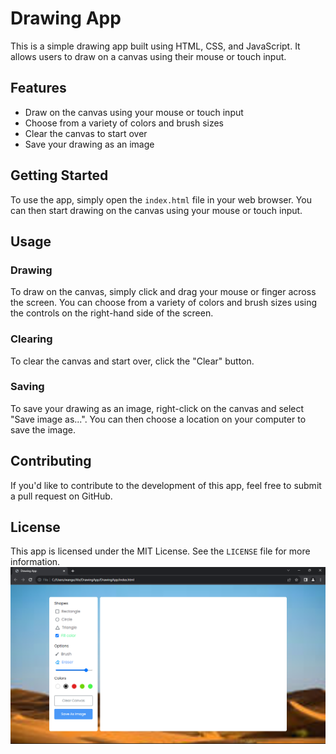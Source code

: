 # Drawing App

This is a simple drawing app built using HTML, CSS, and JavaScript. It allows users to draw on a canvas using their mouse or touch input.

## Features

- Draw on the canvas using your mouse or touch input
- Choose from a variety of colors and brush sizes
- Clear the canvas to start over
- Save your drawing as an image

## Getting Started

To use the app, simply open the `index.html` file in your web browser. You can then start drawing on the canvas using your mouse or touch input.

## Usage

### Drawing

To draw on the canvas, simply click and drag your mouse or finger across the screen. You can choose from a variety of colors and brush sizes using the controls on the right-hand side of the screen.

### Clearing

To clear the canvas and start over, click the "Clear" button.

### Saving

To save your drawing as an image, right-click on the canvas and select "Save image as...". You can then choose a location on your computer to save the image.

## Contributing

If you'd like to contribute to the development of this app, feel free to submit a pull request on GitHub.

## License

This app is licensed under the MIT License. See the `LICENSE` file for more information.
![My Image](icons/Screenshot%202023-10-30%20113911.png)

